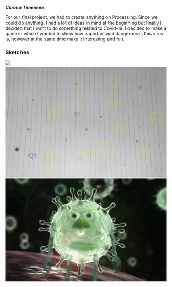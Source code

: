***Corona Timeeeee***

For our final project, we had to create anything on Processing. Since we could do anything, I had a lot of ideas in mind at the beginning but finally I decided that i want to do something related to Covid-19. I decided to make a game in which I wanted to show how important and dangerous is this virus is, however at the same time make it interesting and fun. 

### Sketches

![](corona1.png)
![](corona2.png)
![](corona3.png)

